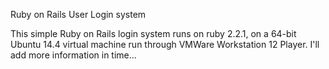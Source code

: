 Ruby on Rails User Login system 

This simple Ruby on Rails login system runs on ruby 2.2.1, on a 64-bit Ubuntu 14.4 virtual machine run through VMWare Workstation 12 Player. I'll add more information in time...